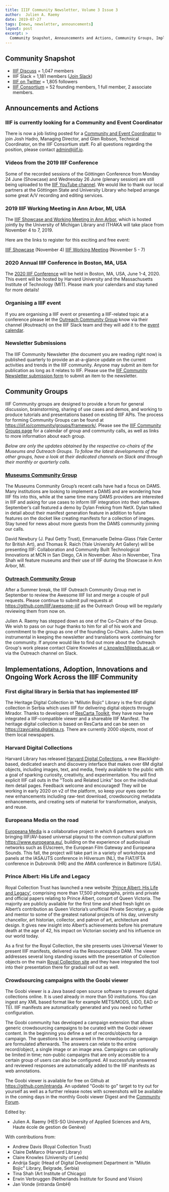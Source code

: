 ```yaml
---
title: IIIF Community Newsletter, Volume 3 Issue 3
author:  Julien A. Raemy
date: 2019-07-27
tags: [news, newsletter, announcements]
layout: post
excerpt: >
  Community Snapshot, Announcements and Actions, Community Groups, Implementations, Adoption, Innovations and Ongoing Work Across the IIIF Community
---
```


## Community Snapshot
* [IIIF Discuss][iiif-discuss] = 1,047 members
* IIIF Slack = 1,181 members ([Join Slack][slack])
* [IIIF on Twitter][iiif-twitter] = 1,805 followers
* [IIIF Consortium][iiif-c] = 52 founding members, 1 full member, 2 associate members.

## Announcements and Actions

### IIIF is currently looking for a Community and Event Coordinator

There is now a job listing posted for a [Community and Event Coordinator][cec-job] to join Josh Hadro, Managing Director, and Glen Robson, Technical Coordinator, on the IIIF Consortium staff. Fo all questions regarding the position, please contact <admin@iiif.io>. 

### Videos from the 2019 IIIF Conference 

Some of the recorded sessions of the Göttingen Conference from Monday 24 June (Showcase) and Wednesday 26 June (plenary session) are still being uploaded to the [IIIF YouTube channel][iiif-youtube]. We would like to thank our local partners at the Göttingen State and University Library who helped arrange some great A/V recording and editing services.

### 2019 IIIF Working Meeting in Ann Arbor, MI, USA

The [IIIF Showcase and Working Meeting in Ann Arbor][2019-ann], which is hosted jointly by the University of Michigan Library and ITHAKA will take place from November 4 to 7, 2019. 

Here are the links to register for this exciting and free event:

[IIIF Showcase][ann-showcase] (November 4)
[IIIF Working Meeting][ann-wm] (November 5 - 7)

### 2020 Annual IIIF Conference in Boston, MA, USA

The [2020 IIIF Conference][2020-boston] will be held in Boston, MA, USA, June 1-4, 2020. This event will be hosted by Harvard University and the Massachusetts Institute of Technology (MIT). Please mark your calendars and stay tuned for more details!

### Organising a IIIF event

If you are organising a IIIF event or presenting a IIIF-related topic at a conference please let the [Outreach Community Group][groups-outreach] know via their channel (#outreach) on the IIIF Slack team and they will add it to the [event calendar][iiif-event].

### Newsletter Submissions

The IIIF Community Newsletter (the document you are reading right now) is published quarterly to provide an at-a-glance update on the current activities and trends in the IIIF community. Anyone may submit an item for publication as long as it relates to IIIF. Please use the [IIIF Community Newsletter submission form][submission-form] to submit an item to the newsletter.

## Community Groups

IIIF Community groups are designed to provide a forum for general discussion, brainstorming, sharing of use cases and demos, and working to produce tutorials and presentations based on existing IIIF APIs. The process for forming Community Groups can be found at <https://iiif.io/community/groups/framework/>. Please see the [IIIF Community Groups page][groups] for a calendar of group and community calls, as well as links to more information about each group.

_Below are only the updates obtained by the respective co-chairs of the Museums and Outreach Groups. To follow the latest developments of the other groups, have a look at their dedicated channels on Slack and through their monthly or quarterly calls._

### [Museums Community Group][groups-museums]
The Museums Community Group’s recent calls have had a focus on DAMS. Many institutions are looking to implement a DAMS and are wondering how IIIF fits into this, while at the same time many DAMS providers are interested in IIIF and asking for use cases to inform IIIF integration into their software. September’s call featured a demo by Dylan Freking from NetX. Dylan talked in detail about their manifest generation feature in addition to future features on the docket like creating manifests for a collection of images. Stay tuned for news about more guests from the DAMS community joining our calls.

David Newbury (J. Paul Getty Trust), Emmanuelle Delma-Glass (Yale Center for British Art), and Thomas R. Raich (Yale University Art Gallery) will be presenting IIIF: Collaboration and Community Built Technological Innovations at MCN in San Diego, CA in November. Also in November, Tina Shah will feature museums and their use of IIIF during the Showcase in Ann Arbor, MI.

### [Outreach Community Group][groups-outreach]
After a Summer break, the IIIF Outreach Community Group met in September to review the Awesome IIIF list and merge a couple of pull requests. Please continue to submit pull requests at <https://github.com/IIIF/awesome-iiif> as the Outreach Group will be regularly reviewing them from now on. 

Julien A. Raemy has stepped down as one of the Co-Chairs of the Group. We wish to pass on our huge thanks to him for all of his work and commitment to the group as one of the founding Co-Chairs. Julien has been instrumental in keeping the newsletter and translations work continuing for the community. If anyone would like to find out more about the Outreach Group's work please contact Claire Knowles at <c.knowles1@leeds.ac.uk> or via the Outreach channel on Slack.

## Implementations, Adoption, Innovations and Ongoing Work Across the IIIF Community

### First digital library in Serbia that has implemented IIIF
The Heritage Digital Collection in "Milutin Bojic" Library is the first digital collection in Serbia which uses IIIF for delivering digital objects through Mirador. Thanks to developers of [ResCarta Toolkit][rescarta], they have now have integrated a IIIF-compatible viewer and a shareable IIIF Manifest. The heritage digital collection is based on ResCarta and can be seen on <https://zavicajna.digitalna.rs>.  There are currently 2000 objects, most of them local newspapers.

### Harvard Digital Collections
Harvard Library has released [Harvard Digital Collections][harvard-dc], a new Blacklight-based, dedicated search and discovery interface that makes over 6M digital objects, including images, text, and media, freely available to the public with a goal of sparking curiosity, creativity, and experimentation. You will find explicit IIIF call outs in the "Tools and Related Links" box on the individual item detail pages. Feedback welcome and encouraged! They will be working in early 2020 on v2 of the platform, so keep your eyes open for new enhancements including raw-text download, crowdsourcing metadata enhancements, and creating sets of material for transformation, analysis, and reuse.

### Europeana Media on the road
[Europeana Media][europeana-media] is a collaborative project in which 6 partners work on bringing IIIF/AV-based universal playout to the common cultural platform <https://www.europeana.eu/>, building on the experience of audiovisual networks such as EUscreen, the European Film Gateway and Europeana Sounds. This fall, the project will take part in a variety of workshops and panels at the IASA/JTS conference in Hilversum (NL), the FIAT/IFTA conference in Dubrovnik (HR) and the AMIA conference in Baltimore (USA). 

### Prince Albert: His Life and Legacy
Royal Collection Trust has launched a new website [‘Prince Albert: His Life and Legacy’][albert], comprising more than 17,500 photographs, prints and private and official papers relating to Prince Albert, consort of Queen Victoria. The majority are publicly available for the first time and shed fresh light on Albert’s contribution as Queen Victoria’s unofficial Private Secretary, a guide and mentor to some of the greatest national projects of his day, university chancellor, art historian, collector, and patron of art, architecture and design. It gives new insight into Albert’s achievements before his premature death at the age of 42, his impact on Victorian society and his influence on our world today.

As a first for the Royal Collection, the site presents uses Universal Viewer to present IIIF manifests, delivered via the Resourcespace DAM. The viewer addresses several long standing issues with the presentation of Collection objects on the main [Royal Collection site][royal] and they have integrated the tool into their presentation there for gradual roll out as well.

### Crowdsourcing campaigns with the Goobi viewer
The Goobi viewer is a Java based open source software to present digital collections online. It is used already in more than 50 institutions. You can ingest any XML based format like for example METS/MODS, LIDO, EAD or TEI. IIIF manifests are automatically generated and you need no further configuration.

The Goobi community has developed a campaign extension that allows generic crowdsourcing campaigns to be curated with the Goobi viewer content. In the beginning you define a set of records/objects for a campaign. The questions to be answered in the crowdsourcing campaign are formulated afterwards. The answers can relate to the entire record/object, a single image or an image area. Campaigns can optionally be limited in time; non-public campaigns that are only accessible to a certain group of users can also be configured.
All successfully answered and reviewed responses are automatically added to the IIIF manifests as web annotations.

The Goobi viewer is available for free on Github at <https://github.com/intranda>. An updated "Goobi to go" target to try out for yourself as well as a further release notes with screenshots will be available in the coming days in the monthly Goobi viewer Digest and the [Community Forum][goobi-forum].

Edited by:
* Julien A. Raemy (HES-SO University of Applied Sciences and Arts, Haute école de gestion de Genève)

With contributions from:
* Andrew Davis (Royal Collection Trust)
* Claire DeMarco (Harvard Library)
* Claire Knowles (University of Leeds)
* Andrija Sagic (Head of Digital Development Department in "Milutin Bojic" Library, Belgrade, Serbia)
* Tina Shah (Art Institute of Chicago)
* Erwin Verbruggen (Netherlands Institute for Sound and Vision)
* Jan Vonde (intranda GmbH)

[2019-ann]: https://iiif.io/event/2019/ann_arbor/
[2020-boston]: https://iiif.io/event/2020/boston/
[ann-showcase]: https://www.eventbrite.co.uk/e/iiif-ann-arbor-showcase-tickets-70171899039
[ann-wm]: https://www.eventbrite.co.uk/e/2019-iiif-working-meeting-ann-arbor-tickets-70170260137
[cec-job]: https://jobs.diglib.org/job/community-and-event-coordinator/
[rescarta]: https://rescarta.org 
[harvard-dc]: https://library.harvard.edu/digital-collections
[europeana-media]: https://pro.europeana.eu/project/europeana-media
[awesome-iiif]: https://github.com/IIIF/awesome-iiif
[goobi-forum]: https://community.goobi.io
[albert]: https://albert.rct.uk
[royal]: www.rct.uk/collection
[groups]: https://iiif.io/community/groups/
[groups-3d]: https://iiif.io/community/groups/3d/
[groups-archives]: https://iiif.io/community/groups/archives/
[groups-av]: https://iiif.io/community/groups/av/
[groups-discovery]: https://iiif.io/community/groups/discovery/
[groups-manuscripts]: https://iiif.io/community/groups/manuscripts/
[groups-museums]: https://iiif.io/community/groups/museums/
[groups-newspapers]: https://iiif.io/community/groups/newspapers/
[groups-outreach]: https://iiif.io/community/groups/outreach/
[groups-sw]: https://iiif.io/community/groups/software/
[groups-text]:https://iiif.io/community/groups/text-granularity/
[iiif-c]: https://iiif.io/community/consortium/
[iiif-c-members]: https://iiif.io/community/consortium/#members
[iiif-discovery]: https://iiif.io/api/discovery/0.3/  
[iiif-discuss]: https://groups.google.com/forum/#!forum/iiif-discuss
[iiif-event]: https://iiif.io/event/
[iiif-twitter]: https://twitter.com/iiif_io
[iiif-faq]: https://iiif.io/community/faq/
[iiifc-faq]: https://iiif.io/community/consortium/faq/
[iiif-trc]: https://iiif.io/community/trc/
[slack]: http://bit.ly/iiif-slack
[submission-form]: https://goo.gl/forms/nw54cBpowzzTPRbp2 
[iiif-youtube]: https://www.youtube.com/channel/UClcQIkLdYra7ZnOmMJnC5OA
